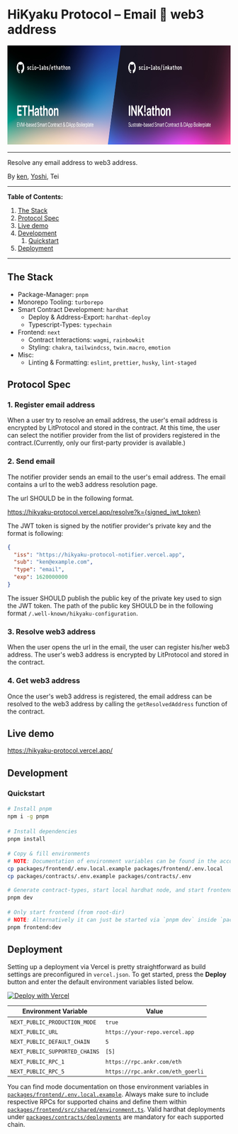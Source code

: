# HiKyaku Protocol – Email 🤝 web3 address

<img src="packages/frontend/public/images/mix-cover.jpg" width="800" height="223" alt="Cover Image" />

---

Resolve any email address to web3 address.

By [ken](https://twitter.com/kenichiNaoe), [Yoshi](https://twitter.com/yoshijo04), Tei

---

**Table of Contents:**

1. [The Stack](#the-stack)
2. [Protocol Spec](#protocol-spec)
3. [Live demo](#live-demo)
4. [Development](#development)
   1. [Quickstart](#quickstart)
5. [Deployment](#deployment)

---

## The Stack

- Package-Manager: `pnpm`
- Monorepo Tooling: `turborepo`
- Smart Contract Development: `hardhat`
  - Deploy & Address-Export: `hardhat-deploy`
  - Typescript-Types: `typechain`
- Frontend: `next`
  - Contract Interactions: `wagmi`, `rainbowkit`
  - Styling: `chakra`, `tailwindcss`, `twin.macro`, `emotion`
- Misc:
  - Linting & Formatting: `eslint`, `prettier`, `husky`, `lint-staged`

## Protocol Spec

### 1. Register email address

When a user try to resolve an email address, the user's email address is encrypted by LitProtocol and stored in the contract. At this time, the user can select the notifier provider from the list of providers registered in the contract.(Currently, only our first-party provider is available.)

### 2. Send email

The notifier provider sends an email to the user's email address. The email contains a url to the web3 address resolution page.

The url SHOULD be in the following format.

https://hikyaku-protocol.vercel.app/resolve?k={signed_jwt_token}

The JWT token is signed by the notifier provider's private key and the format is following:

```json
{
  "iss": "https://hikyaku-protocol-notifier.vercel.app",
  "sub": "ken@example.com",
  "type": "email",
  "exp": 1620000000
}
```

The issuer SHOULD publish the public key of the private key used to sign the JWT token. The path of the public key SHOULD be in the following format `/.well-known/hikyaku-configuration`.

### 3. Resolve web3 address

When the user opens the url in the email, the user can register his/her web3 address. The user's web3 address is encrypted by LitProtocol and stored in the contract.

### 4. Get web3 address

Once the user's web3 address is registered, the email address can be resolved to the web3 address by calling the `getResolvedAddress` function of the contract.

## Live demo

https://hikyaku-protocol.vercel.app/

## Development

### Quickstart

```bash
# Install pnpm
npm i -g pnpm

# Install dependencies
pnpm install

# Copy & fill environments
# NOTE: Documentation of environment variables can be found in the according `.example` files
cp packages/frontend/.env.local.example packages/frontend/.env.local
cp packages/contracts/.env.example packages/contracts/.env
```

```bash
# Generate contract-types, start local hardhat node, and start frontend with turborepo
pnpm dev

# Only start frontend (from root-dir)
# NOTE: Alternatively it can just be started via `pnpm dev` inside `packages/frontend`
pnpm frontend:dev
```

## Deployment

Setting up a deployment via Vercel is pretty straightforward as build settings are preconfigured in `vercel.json`. To get started, press the **Deploy** button and enter the default environment variables listed below.

[![Deploy with Vercel](https://vercel.com/button)](https://vercel.com/new/clone?repository-url=https%3A%2F%2Fgithub.com%2Fethathon%2Fethathon&env=NEXT_PUBLIC_PRODUCTION_MODE,NEXT_PUBLIC_URL,NEXT_PUBLIC_DEFAULT_CHAIN,NEXT_PUBLIC_SUPPORTED_CHAINS,NEXT_PUBLIC_RPC_1,NEXT_PUBLIC_RPC_5&envDescription=See%20Environment%20Variables%20Examples%20%26%20Documentation&envLink=https%3A%2F%2Fgithub.com%2Fethathon%2Fethathon%2Fblob%2Fmain%2Fpackages%2Ffrontend%2F.env.local.example&redirect-url=https%3A%2F%2Fgithub.com%2Fethathon%2Fethathon)

| Environment Variable           | Value                             |
| ------------------------------ | --------------------------------- |
| `NEXT_PUBLIC_PRODUCTION_MODE`  | `true`                            |
| `NEXT_PUBLIC_URL`              | `https://your-repo.vercel.app`    |
| `NEXT_PUBLIC_DEFAULT_CHAIN`    | `5`                               |
| `NEXT_PUBLIC_SUPPORTED_CHAINS` | `[5]`                             |
| `NEXT_PUBLIC_RPC_1`            | `https://rpc.ankr.com/eth`        |
| `NEXT_PUBLIC_RPC_5`            | `https://rpc.ankr.com/eth_goerli` |

You can find mode documentation on those environment variables in [`packages/frontend/.env.local.example`](https://github.com/scio-labs/ethathon/blob/main/packages/frontend/.env.local.example). Always make sure to include respective RPCs for supported chains and define them within [`packages/frontend/src/shared/environment.ts`](https://github.com/scio-labs/ethathon/blob/main/packages/frontend/src/shared/environment.ts). Valid hardhat deployments under [`packages/contracts/deployments`](https://github.com/scio-labs/ethathon/blob/main/packages/contracts/deployments) are mandatory for each supported chain.
